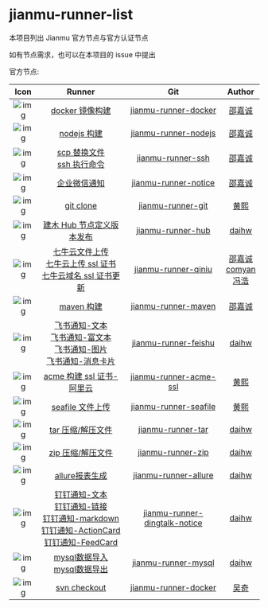 # jianmu-runner-list

本项目列出 Jianmu 官方节点与官方认证节点

如有节点需求，也可以在本项目的 issue 中提出

官方节点:

|                                                                        Icon                                                                        |                                                                                                                                     Runner                                                                                                                                     |                                          Git                                          |                                                Author                                                 |
| :------------------------------------------------------------------------------------------------------------------------------------------------: | :----------------------------------------------------------------------------------------------------------------------------------------------------------------------------------------------------------------------------------------------------------------------------: | :-----------------------------------------------------------------------------------: | :---------------------------------------------------------------------------------------------------: |
| ![img](https://img.jianmu.run/node-definition/icon/FvWtndEdOK9WmEc8WCmvKLYpy2Xv?imageView2/2/w/30/h/30/interlace/1/q/100%7CroundPic/radius/!25.5p) |                                                                                                         [docker 镜像构建](https://hub.jianmu.run/_/docker_image_build)                                                                                                                                                                                              |   [jianmu-runner-docker](https://gitee.com/jianmu-runners/jianmu-runner-docker.git)                  |                                      [邵嘉诚](https://gitee.com/MKAlieZ)                                       |
| ![img](https://img.jianmu.run/node-definition/icon/FpON0edVLhS5j3Kgvs9i-rwljruu?imageView2/2/w/30/h/30/interlace/1/q/100%7CroundPic/radius/!25.5p) |                                                                                                              [nodejs 构建](https://hub.jianmu.run/_/nodejs_build)                                                                                                                                                                                                  |   [jianmu-runner-nodejs](https://gitee.com/jianmu-runners/jianmu-runner-nodejs.git)                  |                                      [邵嘉诚](https://gitee.com/MKAlieZ)                                       |
| ![img](https://img.jianmu.run/node-definition/icon/FuR2Q_RwpR-J1vBT5vQ9nhl3cRGG?imageView2/2/w/30/h/30/interlace/1/q/100%7CroundPic/radius/!25.5p) |                                                                                                              [scp 替换文件](https://hub.jianmu.run/_/scp_resouce)<br>[ssh 执行命令](https://hub.jianmu.run/_/ssh_cmd)                                                                                                                                                                                                    |      [jianmu-runner-ssh](https://gitee.com/jianmu-runners/jianmu-runner-ssh.git)                     |                                      [邵嘉诚](https://gitee.com/MKAlieZ)                                       |
| ![img](https://img.jianmu.run/node-definition/icon/Fm-mFNmB-yLjzHprqYzStHx12E0t?imageView2/2/w/30/h/30/interlace/1/q/100%7CroundPic/radius/!25.5p) |                                                                                                              [企业微信通知](https://hub.jianmu.run/_/qywx_notice)                                                                                                                                                                                                    |   [jianmu-runner-notice](https://gitee.com/jianmu-runners/jianmu-runner-notice.git)                  |                                      [邵嘉诚](https://gitee.com/MKAlieZ)                                       |
| ![img](https://img.jianmu.run/node-definition/icon/FikR5g_gILRZjr-olpMqypjhfuj3?imageView2/2/w/30/h/30/interlace/1/q/100%7CroundPic/radius/!25.5p) |                                                                                                                [git clone](https://hub.jianmu.run/_/git_clone)                                                                                                                                                                                                     |      [jianmu-runner-git](https://gitee.com/jianmu-runners/jianmu-runner-git.git)                     |                                  [黄熙](https://gitee.com/canon_xi)                                   |
| ![img](https://img.jianmu.run/node-definition/icon/FuldakfWy16et8gfoLhrhqjmrFgA?imageView2/2/w/30/h/30/interlace/1/q/100%7CroundPic/radius/!25.5p) |                                                                                                       [建木 Hub 节点定义版本发布](https://hub.jianmu.run/_/hub_publish)                                                                                                                                                                                                |      [jianmu-runner-hub](https://gitee.com/jianmu-runners/jianmu-runner-hub.git)                     |                                [daihw](https://gitee.com/generations)                                 |
| ![img](https://img.jianmu.run/node-definition/icon/FjLa8W_mgaQc6ZuZ_JccCyxY4wDr?imageView2/2/w/30/h/30/interlace/1/q/100%7CroundPic/radius/!25.5p) |                                 [七牛云文件上传](https://hub.jianmu.run/_/qiniu_upload) <br> [七牛云上传 ssl 证书](https://hub.jianmu.run/_/qiniu_ssl_upload) <br> [七牛云域名 ssl 证书更新](https://hub.jianmu.run/_/qiniu_domain_ssl_update)                                                                                                                              |    [jianmu-runner-qiniu](https://gitee.com/jianmu-runners/jianmu-runner-qiniu.git)                   | [邵嘉诚](https://gitee.com/MKAlieZ) <br> [comyan](https://gitee.com/comyan)<br>[冯浩](https://gitee.com/qbhfh) |
| ![img](https://img.jianmu.run/node-definition/icon/FjIcOhP7DXyU8LfuoqkQ96hK7itw?imageView2/2/w/30/h/30/interlace/1/q/100%7CroundPic/radius/!25.5p) |                                                                                                               [maven 构建](https://hub.jianmu.run/_/maven_build)                                                                                                                                                                                                    |    [jianmu-runner-maven](https://gitee.com/jianmu-runners/jianmu-runner-maven.git)                   |                                      [邵嘉诚](https://gitee.com/MKAlieZ)                                       |
| ![img](https://img.jianmu.run/node-definition/icon/FhaFsSZDMEklnTnzLc1qcj1IWXH5?imageView2/2/w/30/h/30/interlace/1/q/100%7CroundPic/radius/!25.5p) | [飞书通知-文本](https://hub.jianmu.run/_/feishu_notice_text) <br> [飞书通知-富文本](https://hub.jianmu.run/_/feishu_notice_post) <br>[飞书通知-图片](https://hub.jianmu.run/_/feishu_notice_image) <br>[飞书通知-消息卡片](https://hub.jianmu.run/_/feishu_notice_interactive)                                                                                                |   [jianmu-runner-feishu](https://gitee.com/jianmu-runners/jianmu-runner-feishu.git)                 |                                [daihw](https://gitee.com/generations)                                 |
| ![img](https://img.jianmu.run/node-definition/icon/FhJotcreNFwAAio6zF-d75-zuCCf?imageView2/2/w/30/h/30/interlace/1/q/100%7CroundPic/radius/!25.5p) |                                                                                                     [acme 构建 ssl 证书-阿里云](https://hub.jianmu.run/_/acme_ssl_aliyun)                                                                                                                                                                                              | [jianmu-runner-acme-ssl](https://gitee.com/jianmu-runners/jianmu-runner-acme-ssl.git)              |                                  [黄熙](https://gitee.com/canon_xi)                                   |
| ![img](https://img.jianmu.run/node-definition/icon/FjG9eU2DVdG-5eC9DUQ_juPkyie2?imageView2/2/w/30/h/30/interlace/1/q/100%7CroundPic/radius/!25.5p) |                                                                                                          [seafile 文件上传](https://hub.jianmu.run/_/seafile_upload)                                                                                                                                                                                                  |  [jianmu-runner-seafile](https://gitee.com/jianmu-runners/jianmu-runner-seafile.git)               |                                  [黄熙](https://gitee.com/canon_xi)                                   |
| ![img](https://img.jianmu.run/node-definition/icon/Fk5hx9DxszYY8DFuHeRW8TaJxPlu?imageView2/2/w/30/h/30/interlace/1/q/100%7CroundPic/radius/!25.5p) |                                                                                                             [tar 压缩/解压文件](https://hub.jianmu.run/_/pack_tar)                                                                                                                                                                                                     |      [jianmu-runner-tar](https://gitee.com/jianmu-runners/jianmu-runner-tar.git)                   |                                 [daihw](https://gitee.com/generations)                                 |
| ![img](https://img.jianmu.run/node-definition/icon/FjyC_qHh_xVe2B3Ey4Iaw-Arfebv?imageView2/2/w/30/h/30/interlace/1/q/100%7CroundPic/radius/!25.5p) |                                                                                                             [zip 压缩/解压文件](https://hub.jianmu.run/_/pack_zip)                                                                                                                                                                                                     |      [jianmu-runner-zip](https://gitee.com/jianmu-runners/jianmu-runner-zip.git)                   |                                [daihw](https://gitee.com/generations)                                 |
| ![img](https://img.jianmu.run/node-definition/icon/Fn38OYww-GzUxd6ygXGCTNo9FxtZ?imageView2/2/w/30/h/30/interlace/1/q/100%7CroundPic/radius/!25.5p) |                                                                                                             [allure报表生成](https://hub.jianmu.run/_/allure_report)                                                                                                                                                                                                  | [jianmu-runner-allure](https://gitee.com/jianmu-runners/jianmu-runner-allure.git)                  |                                [daihw](https://gitee.com/generations)                                 |
| ![img](https://img.jianmu.run/node-definition/icon/FkC51eKE7Bln2PT96aERoJZCmkfz?imageView2/2/w/30/h/30/interlace/1/q/100%7CroundPic/radius/!25.5p) | [钉钉通知-文本](https://hub.jianmu.run/_/dingtalk_notice_text) <br> [钉钉通知-链接](https://hub.jianmu.run/_/dingtalk_notice_link) <br> [钉钉通知-markdown](https://hub.jianmu.run/_/dingtalk_notice_markdown) <br> [钉钉通知-ActionCard](https://hub.jianmu.run/_/dingtalk_notice_action_card) <br> [钉钉通知-FeedCard](https://hub.jianmu.run/_/dingtalk_notice_feed_card) | [jianmu-runner-dingtalk-notice](https://gitee.com/jianmu-runners/jianmu-runner-dingtalk.git)       |                              [daihw](https://gitee.com/generations)                                   |
| ![img](https://img.jianmu.run/node-definition/icon/FkkmDW2a2RQLaivatCTK3yeC0t2k?imageView2/2/w/30/h/30/interlace/1/q/100%7CroundPic/radius/!25.5p) |                                                                                                             [mysql数据导入](https://hub.jianmu.run/_/mysql_import) <br> [mysql数据导出](https://hub.jianmu.run/_/mysql_export)                                                                                                                                         | [jianmu-runner-mysql](https://gitee.com/jianmu-runners/jianmu-runner-mysql.git)                    |                                [daihw](https://gitee.com/generations)                                 |
| ![img](https://img.jianmu.run/node-definition/icon/FjEh2QUcFpEZx1bocJfeGdmBKV4e?imageView2/2/w/94/h/94/interlace/1/q/100) |                                                                                                         [svn checkout](https://hub.jianmu.run/_/svn_checkout)                                                                                                                                                                                              |   [jianmu-runner-docker](https://gitee.com/jianmu-runners/jianmu-runner-svn.git)                  |                                      [吴奇](https://gitee.com/ImageWQ)                                       |
